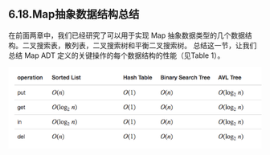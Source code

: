 ## 6.18.Map抽象数据结构总结

在前面两章中，我们已经研究了可以用于实现 Map 抽象数据类型的几个数据结构。二叉搜索表，散列表，二叉搜索树和平衡二叉搜索树。 总结这一节，让我们总结 Map ADT 定义的关键操作的每个数据结构的性能（见Table 1）。

![6.18.Map抽象数据结构总结.table1](assets/6.18.Map%E6%8A%BD%E8%B1%A1%E6%95%B0%E6%8D%AE%E7%BB%93%E6%9E%84%E6%80%BB%E7%BB%93.table1.png)




